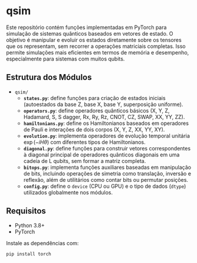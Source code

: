 # qsim

Este repositório contém funções implementadas em PyTorch para simulação de sistemas quânticos baseados em vetores de estado. O objetivo é manipular e evoluir os estados diretamente sobre os tensores que os representam, sem recorrer a operações matriciais completas. Isso permite simulações mais eficientes em termos de memória e desempenho, especialmente para sistemas com muitos qubits.


## Estrutura dos Módulos

- `qsim/`
  - **`states.py`**: define funções para criação de estados iniciais (autoestados da base Z, base X, base Y, superposição uniforme).
  - **`operators.py`**: define operadores quânticos básicos (X, Y, Z, Hadamard, S, S dagger, Rx, Ry, Rz, CNOT, CZ, SWAP, XX, YY, ZZ).
  - **`hamiltonians.py`**: define os Hamiltonianos baseados em operadores de Pauli e interações de dois corpos (X, Y, Z, XX, YY, XY).
  - **`evolution.py`**: implementa operadores de evolução temporal unitária $\exp(-i H \theta)$ com diferentes tipos de Hamiltonianos.
  - **`diagonal.py`**: define funções para construir vetores correspondentes à diagonal principal de operadores quânticos diagonais em uma cadeia de L qubits, sem formar a matriz completa.
  - **`bitops.py`**: implementa funções auxiliares baseadas em manipulação de bits, incluindo operações de simetria como translação, inversão e reflexão, além de utilitários como contar bits ou permutar posições.
  - **`config.py`**: define o `device` (CPU ou GPU) e o tipo de dados (`dtype`) utilizados globalmente nos módulos.

## Requisitos

- Python 3.8+
- PyTorch

Instale as dependências com:

```bash
pip install torch
```
